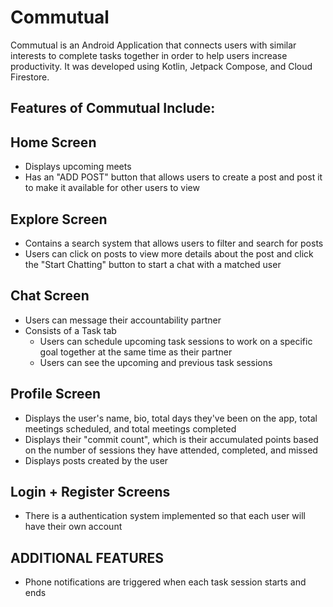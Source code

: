 # Commutual
Commutual is an Android Application that connects users with similar interests to complete tasks together in order to help users increase productivity. It was developed using Kotlin, Jetpack Compose, and Cloud Firestore.

Features of Commutual Include:
------------------------------

Home Screen 
------------------------------
- Displays upcoming meets
- Has an "ADD POST" button that allows users to create a post and post it to make it available for other users to view

Explore Screen
------------------------------
- Contains a search system that allows users to filter and search for posts
- Users can click on posts to view more details about the post and click the "Start Chatting" button to start a chat with a matched user

Chat Screen
------------------------------
- Users can message their accountability partner
- Consists of a Task tab
     - Users can schedule upcoming task sessions to work on a specific goal together at the same time as their partner
     - Users can see the upcoming and previous task sessions
     
Profile Screen
------------------------------
- Displays the user's name, bio, total days they've been on the app, total meetings scheduled, and total meetings completed
- Displays their "commit count", which is their accumulated points based on the number of sessions they have attended, completed, and missed
- Displays posts created by the user

Login + Register Screens
------------------------------
- There is a authentication system implemented so that each user will have their own account

ADDITIONAL FEATURES
------------------------------
- Phone notifications are triggered when each task session starts and ends

